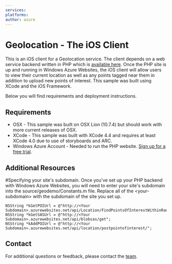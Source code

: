 ```yaml
---
services:
platforms:
author: azure
---
```


# Geolocation - The iOS Client
This is an iOS client for a Geolocation service.  The client depends on a web service backend written in PHP which is [available here](https://github.com/WindowsAzure-Samples/Geolocation-PHP-Service).  Once the PHP site is up and running in Windows Azure Websites, the iOS client will allow users to view their current location as well as any points tagged near them in addition to upload new points of interest.  This sample was built using XCode and the iOS Framework.

Below you will find requirements and deployment instructions.

## Requirements
* OSX - This sample was built on OSX Lion (10.7.4) but should work with more current releases of OSX.
* XCode - This sample was built with XCode 4.4 and requires at least XCode 4.0 due to use of storyboards and ARC.
* Windows Azure Account - Needed to run the PHP website.  [Sign up for a free trial](https://www.windowsazure.com/en-us/pricing/free-trial/).

## Additional Resources

#Specifying your site's subdomain.
Once you've set up your PHP backend with Windows Azure Websites, you will need to enter your site's subdomain into the source/geodemo/Constants.m file.  Replace all of the \<your-subdomain\> with the subdomain of the site you set up.

    NSString *kGetPOIUrl = @"http://<Your Subdomain>.azurewebsites.net/api/Location/FindPointsOfInterestWithinRadius";
	NSString *kGetSASUrl = @"http://<Your Subdomain>.azurewebsites.net/api/blobsas/get";
	NSString *kAddPOIUrl = @"http://<Your Subdomain>.azurewebsites.net/api/location/postpointofinterest/";

## Contact

For additional questions or feedback, please contact the [team](mailto:chrisner@microsoft.com).